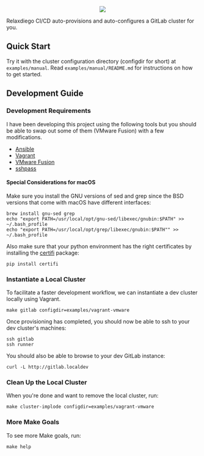 <p align="center">
  <img src="https://raw.githubusercontent.com/relaxdiego/cicd/main/logo.png">
</p>

Relaxdiego CI/CD auto-provisions and auto-configures a GitLab cluster for you.


## Quick Start

Try it with the cluster configuration directory (configdir for short) at
`examples/manual`. Read `examples/manual/README.md` for instructions on how
to get started.


## Development Guide


### Development Requirements

I have been developing this project using the following tools but you
should be able to swap out some of them (VMware Fusion) with a few
modifications.

* [Ansible](https://docs.ansible.com/ansible/latest/installation_guide/intro_installation.html)
* [Vagrant](https://www.vagrantup.com/downloads.html)
* [VMware Fusion](https://www.vmware.com/asean/products/fusion.html)
* [sshpass](https://gist.github.com/relaxdiego/f2e09f72e9a54b2262c6acfcd40f7b55)


#### Special Considerations for macOS

Make sure you install the GNU versions of sed and grep since the BSD versions
that come with macOS have different interfaces:

```
brew install gnu-sed grep
echo "export PATH=/usr/local/opt/gnu-sed/libexec/gnubin:$PATH" >> ~/.bash_profile
echo "export PATH=/usr/local/opt/grep/libexec/gnubin:$PATH"" >> ~/.bash_profile
```

Also make sure that your python environment has the right certificates by
installing the [certifi](https://pypi.org/project/certifi/) package:

```
pip install certifi
```


### Instantiate a Local Cluster

To facilitate a faster development workflow, we can instantiate a
dev cluster locally using Vagrant.

```
make gitlab configdir=examples/vagrant-vmware
```

Once provisioning has completed, you should now be able to ssh to your
dev cluster's machines:

```
ssh gitlab
ssh runner
```

You should also be able to browse to your dev GitLab instance:

```
curl -L http://gitlab.localdev
```


### Clean Up the Local Cluster

When you're done and want to remove the local cluster, run:

```
make cluster-implode configdir=examples/vagrant-vmware
```


### More Make Goals

To see more Make goals, run:

```
make help
```

